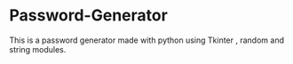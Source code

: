 # Password-Generator
This is a  password generator made with python using Tkinter , random and string modules.
